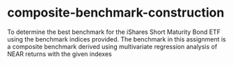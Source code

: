 # composite-benchmark-construction
To determine the best benchmark for the iShares Short Maturity Bond ETF using the benchmark indices provided. The benchmark in this assignment is a composite benchmark derived using multivariate regression analysis of NEAR returns with the given indexes
